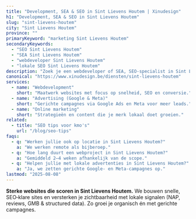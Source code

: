 ```yaml
---
title: "Development, SEA & SEO in Sint Lievens Houtem | Xinudesign"
h1: "Development, SEA & SEO in Sint Lievens Houtem"
slug: "sint-lievens-houtem"
city: "Sint Lievens Houtem"
province: ""
primaryKeyword: "marketing Sint Lievens Houtem"
secondaryKeywords:
  - "SEO Sint Lievens Houtem"
  - "SEA Sint Lievens Houtem"
  - "webdeveloper Sint Lievens Houtem"
  - "lokale SEO Sint Lievens Houtem"
description: "Zoek je een webdeveloper of SEA, SEO‑specialist in Sint Lievens Houtem? Xinudesign helpt kmo’s met snelle, vindbare websites, AI‑marketing en lokale SEO."
canonical: "https://www.xinudesign.be/diensten/sint-lievens-houtem"
services:
  - name: "Webdevelopment"
    short: "Maatwerk websites met focus op snelheid, SEO en conversie."
  - name: "Advertising (Google & Meta)"
    short: "Gerichte campagnes via Google Ads en Meta voor meer leads."
  - name: "Online marketing"
    short: "Strategieën en content die je merk lokaal doet groeien."
related:
  - title: "SEO tips voor kmo's"
    url: "/blog/seo-tips"
faqs:
  - q: "Werken jullie ook op locatie in Sint Lievens Houtem?"
    a: "We werken remote als bijberoep."
  - q: "Hoe lang duurt een webproject in Sint Lievens Houtem?"
    a: "Gemiddeld 2–4 weken afhankelijk van de scope."
  - q: "Helpen jullie met lokale advertenties in Sint Lievens Houtem?"
    a: "Ja, we zetten gerichte Google- en Meta-campagnes op."
lastmod: "2025-08-08"
---
```


**Sterke websites die scoren in Sint Lievens Houtem.**
We bouwen snelle, SEO‑klare sites en versterken je zichtbaarheid met lokale signalen (NAP, reviews, GMB & structured data). Zo groei je organisch én met gerichte campagnes.

